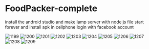 # FoodPacker-complete
install the android studio
and make lamp server with node js file start forever
and install apk in cellphone
login with facebook account 



![1199](https://cloud.githubusercontent.com/assets/16042160/22274549/279b425c-e2e2-11e6-999d-c2267beb1a14.jpg)
![1200](https://cloud.githubusercontent.com/assets/16042160/22274550/279c109c-e2e2-11e6-8be9-6e895af07658.jpg)
![1201](https://cloud.githubusercontent.com/assets/16042160/22274552/279f4988-e2e2-11e6-8d75-be6f8b8a9a42.jpg)
![1202](https://cloud.githubusercontent.com/assets/16042160/22274551/279df484-e2e2-11e6-8215-9c177200830b.jpg)
![1203](https://cloud.githubusercontent.com/assets/16042160/22274554/27a69396-e2e2-11e6-8473-a996ed91e275.jpg)
![1204](https://cloud.githubusercontent.com/assets/16042160/22274553/27a0e66c-e2e2-11e6-99d2-e44976211da2.jpg)
![1205](https://cloud.githubusercontent.com/assets/16042160/22274556/27c40c6e-e2e2-11e6-9c21-192397deb47b.jpg)
![1206](https://cloud.githubusercontent.com/assets/16042160/22274557/27c45a66-e2e2-11e6-8615-2be8d3cf8c9f.jpg)
![1207](https://cloud.githubusercontent.com/assets/16042160/22274559/27c5282e-e2e2-11e6-9e83-6e2f743a9409.jpg)
![1208](https://cloud.githubusercontent.com/assets/16042160/22274558/27c5051a-e2e2-11e6-8e0b-cdbeaaf11002.jpg)
![1209](https://cloud.githubusercontent.com/assets/16042160/22274560/27ca5286-e2e2-11e6-95f2-2c187e8f99cd.jpg)
